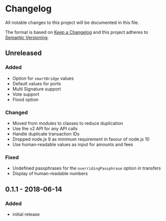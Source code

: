 # Changelog

All notable changes to this project will be documented in this file.

The format is based on [Keep a Changelog](http://keepachangelog.com/en/1.0.0/)
and this project adheres to [Semantic Versioning](http://semver.org/spec/v2.0.0.html).

## Unreleased

### Added
- Option for `smartBridge` values
- Default values for ports
- Multi Signature support
- Vote support
- Flood option

### Changed
- Moved from modules to classes to reduce duplication
- Use the v2 API for any API calls
- Handle duplicate transaction IDs
- Dropped node.js 9 as minimum requirement in favour of node.js 10
- Use human-readable values as input for amounts and fees

### Fixed
- Undefined passphrases for the `overridingPassphrase` option in transfers
- Display of human-readable numbers

## 0.1.1 - 2018-06-14

### Added
- initial release
